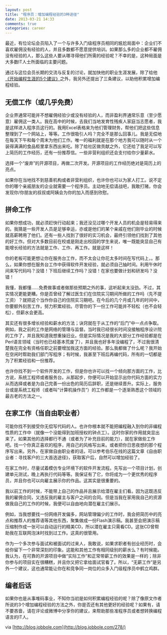 ```yaml
---
layout: post
title: "程序员：增加编程经验的3种途径"
date: 2013-03-21 14:33
comments: true
categories: career
---
```


最近，有位论坛会员陷入了一个与许多入门级程序员相同的尴尬局面中：企业们不喜欢雇佣没有经验的人，并且多数都不愿意提供培训。如果那么多的企业都不雇佣没有经验的人，那么这些人要从哪寻得他们所需的经验呢？不幸的是，这种局面是大多数IT人士所面临的主要问题。

通过与这位会员长期的交流与反复的讨论，就加快他的职业生涯发展，除了给他[《开始编程生涯的5个建议》](http://blog.jobbole.com/273/)之外，我另外还提出了三条建议，以助他积累增加编程经验。

<!--more-->
## 无偿工作（或几乎免费）

企业界通常可能并不想雇佣经验少或没有经验的人，而非盈利界通常乐意（至少愿意）雇佣这一类人。我在高中的时候，去我们当地发育性残疾人家庭当志愿者，我是这样进入程序员这行的。我用Excel表格来为他们管理财务，帮他们把这些信息整理到了一个网站上，等等。工作很吸引人吗？完全不是那么回事儿。我是无偿地在每天下午和每个周末为他们工作。唯一的福利就是在那个地方我可以随时从一个装得满满的食品柜里拿东西出来吃。除了给社区做贡献之外，它还给了我足可以写上简历的工作经历，还有一份推荐信。一些非营利组织还会支付给你少量薪水。

选择一个“废弃”的开源项目，再做二次开发。开源项目的工作经历绝对是简历上的亮点。

如果你在当地找不到慈善机构或者非营利组织，也许你也可以为家人打工。说不定你的哪个亲戚朋友的企业就需要一个程序员。主动地无偿请战吧，我敢打赌，你会发现你/你朋友的叔叔或阿姨会为你的加入而感到欣慰。

## 拼命工作

如果你想成功，就必须赶快行动起来；我还没见过哪个开发人员的机会是轻易得来的。我猜是一些开发人员是足够幸运，亦或是他们的某个亲戚在他们刚毕业的时候就高薪聘用了他们。还有一些人找到了很好的实习机会，最终引领他们找到了其他的好工作。但对大多数目前在校或是刚走出校园的学生来说，唯一既能突显自己有能增长经验的方法就是工作、工作、再工作。就是这样！

你的老板可能更想让你在服务台工作，而不太会让你花太多时间在写代码上，。那么，如果你想在服务台工作中获得软件开发经验，就必须自己抽时间。利用午休时间来写代码吗？没错！下班后继续工作吗？没错！在家也要做计划和研发吗？没错！

我懂，我都懂……免费做事或者做那些预期之外的事，这听起来太没劲。不过，其实情况更能更糟。你是否曾经了解过医生们在住院实习期间所做的工作吗（先不提工资）？就把这个当作你自己的住院实习期吧。在今后的几个月或几年的时间中，你要额外刻苦工作，努力积累经验。尽管你的下一份工作可能并不轻松（也不会轻松），但薪水会更高。

其实还有很多增长经验和薪水的方法；诀窍就在于从工作的“后门”中一点点争取。例如，我之前的工作是网络的管理与监督。当时我已经很长时间没接触程序设计院的工作了，并且我知道我想重操旧业。但是实际情况是我的大部分工作经验都是在Perl语言领域（当时也已经基本荒废了），并且我也好多年没编程了，不过我很清楚我在完全有资格任职之前要增加我这方面的经验。那么我都做了什么呢？我开始在空闲时帮助我们部门写程序；有时候，我甚至下班后再编代码，所有的一切都是为了积累经验和一份推荐。

也许你找不到一个软件开发的工作，但是你也许可以找一个倾向那方面的工作，比方说，系统工程师或者服务台。从那起步，你便可以开始显示出你代码方面的实力从而选择或者是为自己完善一份出色的简历后辞职，还是继续晋升。实际上，服务台或是系统工程师（或者叫“计算机操作员”）的工作都是一个逐渐熟悉这个领域的最古老的方法之一。

## 在家工作（当自由职业者）

可能你找不到接受你无偿写代码的人。也许你根本就不能把编程融入到你的非编程性质的工作中（就像一个没能得到加班授权的钟点工）。这时你家的作用就突显出来了。如果其他的选择都行不通（或者为了补充目前的能力），就在家做些工作吧。找一个你真正喜欢的程序，用自己的风格写出来。或者把你日思夜想的那个程序写出来。另外，在家做自由职业者的话，可以参考伯乐在线的这篇文章《自由职业者：寻找客户的三大首选途径》，获取客户后，自然可以增加经验了。

在家工作时，尽量试着模仿专业环境下的软件开发流程。先写出一个项目计划，创建单元测试，晚上再执行代码等等。我保证有了它，你将成为一个更优秀的程序员，并且你也可以向雇主展示你的作品。这其实是很重要的。

我以前工作的时候，不能带上自己的作品并且展示给潜在雇主们看。因为这既违反我的雇佣合同，又违反我的雇主与客户之间的合同。但是当我在家用我自己的资源做我自己的工作的时候，我便可以自由地向潜在雇主们展示。

例如，当我想要找一份网络开发偏多，网站管理偏少的工作时，我会把简历中的亮点和推荐人的推荐语等其他东西，聚集做成一份Flash演示稿。我甚至会把演示稿压缩制作成一张可以自动运行的精美CD，所以潜在雇主只需看CD。这张CD曾帮助我在互联网泡沫时找到过工作。这真的很管用。

作为一个多次参与面试和被面试的过来人，我敢说，如果求职者有创业经历时，会给你留下一个非常深刻的印象。这能和其他工作有相同级别的薪水么？有时候能。我认为，在可靠的开源项目中做“实际工作”和正常带薪工作的效果是一样的；除非你参与的项目实在很糟糕，并且你又把它拿给面试官看了。所以，“无薪工作”是另外一个建议，这也通常能让你在和竞争同一岗位的众多入门级程序员中鹤立鸡群。

## 编者后话

如果你也是从事堆码事业，不知你当初是如何积累编程经验的呢？除了像原文作者所说的3个增加编程经验的方法之外，你是否还有其他更好的经验呢？如果有，请不要吝啬，请在评论或微博中分享你的建议，来帮助那些准程序员或者想转换编程语言的IT人。

via [http://blog.jobbole.com](http://blog.jobbole.com/278/)
